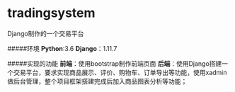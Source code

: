 # tradingsystem
Django制作的一个交易平台

#####环境
**Python**:3.6
**Django**：1.11.7

#####实现的功能
**前端**：使用bootstrap制作前端页面
**后端**：使用Django搭建一个交易平台，要求实现商品展示、评价、购物车、订单导出等功能，使用xadmin做后台管理，整个项目框架搭建完成后加入商品图表分析等功能；
